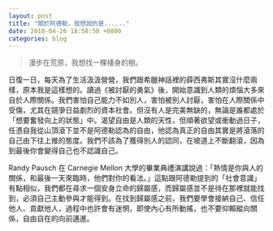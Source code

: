 ```yaml
---
layout: post
title: "關於阿德勒，我想說的是......"
date: 2018-04-26 18:58:50 +0800
categories: blog
---
```


> 漫步在荒原，我想找一棵棲身的樹。

日復一日，每天為了生活汲汲營營，我們跟希臘神話裡的薛西弗斯其實沒什麼兩樣，原本我是這樣想的。讀過《被討厭的勇氣》後，開始意識到人類的煩惱大多來自於人際關係。我們害怕自己能力不如別人，害怕被別人討厭，害怕在人際關係中受傷，尤其在競爭日益劇烈的資本社會。但沒有人是完美無缺的，無論是誰都處於「想要奮發向上的狀態」中。渴望自由是人類的天性，但順著欲望或衝動過日子，任憑自我從山頂滾下並不是阿德勒認為的自由，他認為真正的自由其實是將滾落的自己由下往上推的態度。我們不該為了獲得別人的認同，在坡道上不斷翻滾，因為到最後你會變得自己也不認識自己。

Randy Pausch 在 Carnegie Mellon 大學的畢業典禮演講說過：「熱情是你與人的關係，和最後一天來臨時，他們對你的看法。」這點跟阿德勒提到的「社會意識」有點相似，我們都在尋求一個安身立命的歸屬感，而歸屬感並不是待在那裡就能找到，必須自己主動參與才能得到。在找到歸屬感之前，我們要學會接納自己、信任他人、貢獻他人，過程中也許會有迷惘，即使內心有所動搖，也不要仰賴縱向關係，自由自在的向前邁進。

